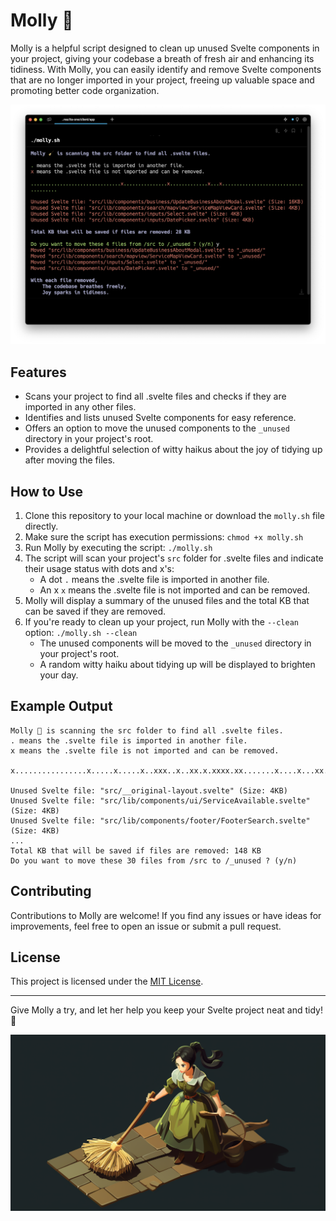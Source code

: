 # Molly 🧹

Molly is a helpful script designed to clean up unused Svelte components in your project, giving your codebase a breath of fresh air and enhancing its tidiness. With Molly, you can easily identify and remove Svelte components that are no longer imported in your project, freeing up valuable space and promoting better code organization.

![Molly](https://github.com/renefournier/molly/blob/main/molly-screenshot.png)

## Features

- Scans your project to find all .svelte files and checks if they are imported in any other files.
- Identifies and lists unused Svelte components for easy reference.
- Offers an option to move the unused components to the `_unused` directory in your project's root.
- Provides a delightful selection of witty haikus about the joy of tidying up after moving the files.

## How to Use

1. Clone this repository to your local machine or download the `molly.sh` file directly.
2. Make sure the script has execution permissions: `chmod +x molly.sh`
3. Run Molly by executing the script: `./molly.sh`
4. The script will scan your project's `src` folder for .svelte files and indicate their usage status with dots and x's:
   - A dot `.` means the .svelte file is imported in another file.
   - An x `x` means the .svelte file is not imported and can be removed.
5. Molly will display a summary of the unused files and the total KB that can be saved if they are removed.
6. If you're ready to clean up your project, run Molly with the `--clean` option: `./molly.sh --clean`
   - The unused components will be moved to the `_unused` directory in your project's root.
   - A random witty haiku about tidying up will be displayed to brighten your day.

## Example Output

```
Molly 🧹 is scanning the src folder to find all .svelte files.
. means the .svelte file is imported in another file.
x means the .svelte file is not imported and can be removed.

x................x.....x.....x..xxx..x..xx.x.xxxx.xx.......x....x...xx..xx..x.x...xx....xx....x......................................

Unused Svelte file: "src/__original-layout.svelte" (Size: 4KB)
Unused Svelte file: "src/lib/components/ui/ServiceAvailable.svelte" (Size: 4KB)
Unused Svelte file: "src/lib/components/footer/FooterSearch.svelte" (Size: 4KB)
...
Total KB that will be saved if files are removed: 148 KB
Do you want to move these 30 files from /src to /_unused ? (y/n)
```

## Contributing

Contributions to Molly are welcome! If you find any issues or have ideas for improvements, feel free to open an issue or submit a pull request.

## License

This project is licensed under the [MIT License](LICENSE).

---

Give Molly a try, and let her help you keep your Svelte project neat and tidy! 🧹

![Molly Waving](https://github.com/renefournier/molly/blob/main/molly-tidies.png)
